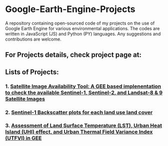 # Google-Earth-Engine-Projects
A repository containing open-sourced code of my projects on the use of Google Earth Engine for various environmental applications. The codes are written in JavaScript (JS) and Python (PY) languages. Any suggestions and contributions are welcome.

## For Projects details, check project page at: 

## Lists of Projects:

### 1. [Satellite Image Availability Tool: A GEE based implenentation to check the available Sentinel-1, Sentinel-2, and Landsat-8 & 9 Satellite Images]()

### 2. [Sentinel-1 Backscatter plots for each land use land cover]()

### 3. [Assessment of Land Surface Temperature (LST), Urban Heat Island (UHI) effect, and Urban Thermal Field Variance Index (UTFVI) in GEE](/projects/P1-LST-UHI-UTFVI/P1-LST-UHI-UTFVI.JS)